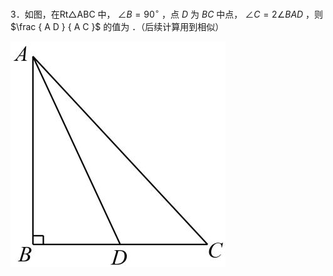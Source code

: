 3．如图，在Rt△ABC 中， $\angle B = 9 0 ^ { \circ }$ ，点 $D$ 为 $B C$ 中点， $\angle C = 2 \angle B A D$ ，则 $\frac { A D } { A C }$ 的值为 ．（后续计算用到相似）

![](<../../qs_image_DB/专题1-1_一网打尽全等三角形模型_·十个模型（解析版）/b7ec9f81239378bb6e4231de1ce58a8bed8bf377dd4d4fc1df15218207d8d343.jpg>)
